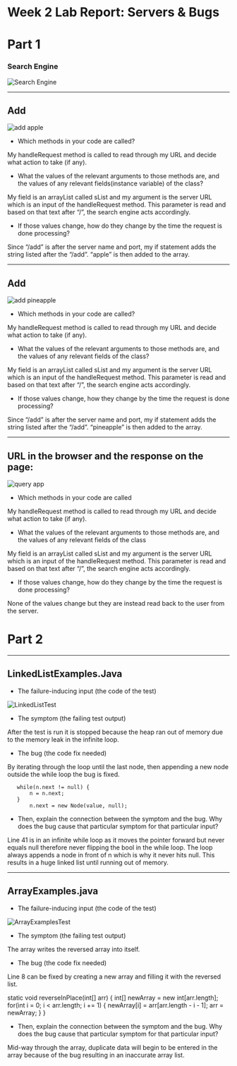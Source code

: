 # Week 2 Lab Report: Servers & Bugs
# Part 1
### Search Engine

 ![Search Engine](Lab2-img/searchEngine.png)

---
## Add

 ![add apple](Lab2-img/AddedW.png)

 * Which methods in your code are called?

 My handleRequest method is called to read through my URL and decide what action to take (if any). 
 * What the values of the relevant arguments to those methods are, and the values of any relevant fields(instance variable) of the class?

 My field is an arrayList called sList and my argument is the server URL which is an input of the handleRequest method. This parameter is read and based on that text after “/”, the  search engine acts accordingly. 

 * If those values change, how do they change by the time the request is done processing?
 
 Since “/add” is after the server name and port, my if statement adds the string listed after the “/add”. “apple” is then added to the array.

---
## Add

 ![add pineapple](Lab2-img/Pineapple.png)

 * Which methods in your code are called?

 My handleRequest method is called to read through my URL and decide what action to take (if any). 

 * What the values of the relevant arguments to those methods are, and the values of any relevant fields of the class?

 My field is an arrayList called sList and my argument is the server URL which is an input of the handleRequest method. This parameter is read and based on that text after “/”, the search engine acts accordingly.

 * If those values change, how they change by the time the request is done processing?

 Since “/add” is after the server name and port, my if statement adds the string listed after the “/add”. “pineapple” is then added to the array.


---
## URL in the browser and the response on the page:

 ![query app](Lab2-img/appQuery.png)

 * Which methods in your code are called

 My handleRequest method is called to read through my URL and decide what action to take (if any). 

 * What the values of the relevant arguments to those methods are, and the values of any relevant fields of the class

 My field is an arrayList called sList and my argument is the server URL which is an input of the handleRequest method. This parameter is read and based on that text after “/”, the search engine acts accordingly.

 * If those values change, how do they change by the time the request is done processing?

 None of the values change but they are instead read back to the user from the server. 


# Part 2
---
## LinkedListExamples.Java
 * The failure-inducing input (the code of the test)

 ![LinkedListTest](Lab2-img/LinkedListTest.png)

 * The symptom (the failing test output) 

 After the test is run it is stopped because the heap ran out of memory due to the memory leak in the infinite loop.
 * The bug (the code fix needed)

 By iterating through the loop until the last node, then appending a new node outside the while loop the bug is fixed.

       while(n.next != null) {
           n = n.next;
       }
           n.next = new Node(value, null);
 
 * Then, explain the connection between the symptom and the bug. Why does the bug cause that particular symptom for that particular input? 

 Line 41 is in an infinite while loop as it moves the pointer forward but never equals null therefore never flipping the bool in the while loop. The loop always appends a node in front of n which is why it never hits null. This results in a huge linked list until running out of memory.

 

---
## ArrayExamples.java
 * The failure-inducing input (the code of the test)

 ![ArrayExamplesTest](Lab2-img/ArrayTests.png)

 * The symptom (the failing test output)  

 The array writes the reversed array into itself. 
 * The bug (the code fix needed)

Line 8 can be fixed by creating a new array and filling it with the reversed list.

 static void reverseInPlace(int[] arr) {
   int[] newArray = new int[arr.length];
   for(int i = 0; i < arr.length; i += 1) {
     newArray[i] = arr[arr.length - i - 1];
     arr = newArray;
   }
 }

 * Then, explain the connection between the symptom and the bug. Why does the bug cause that particular symptom for that particular input?

 Mid-way through the array, duplicate data will begin to be entered in the array because of the bug resulting in an inaccurate array list.